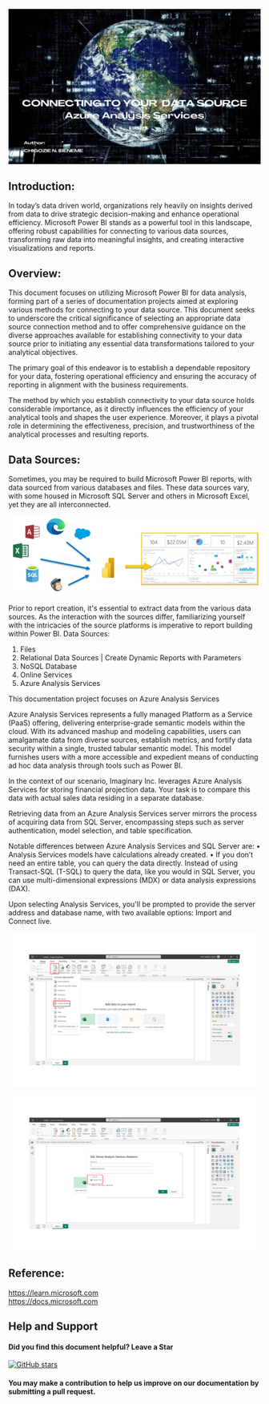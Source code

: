 ![AAS](https://github.com/chigozie-i/Data-Source-Azure-Analysis-Services/blob/main/Connecting%20AAS.png)

## Introduction:
In today’s data driven world, organizations rely heavily on insights derived from data to drive strategic decision-making and enhance operational efficiency. Microsoft Power BI stands as a powerful tool in this landscape, offering robust capabilities for connecting to various data sources, transforming raw data into meaningful insights, and creating interactive visualizations and reports.


## Overview:

This document focuses on utilizing Microsoft Power BI for data analysis, forming part of a series of documentation projects aimed at exploring various methods for connecting to your data source. This document seeks to underscore the critical significance of selecting an appropriate data source connection method and to offer comprehensive guidance on the diverse approaches available for establishing connectivity to your data source prior to initiating any essential data transformations tailored to your analytical objectives.

The primary goal of this endeavor is to establish a dependable repository for your data, fostering operational efficiency and ensuring the accuracy of reporting in alignment with the business requirements.

The method by which you establish connectivity to your data source holds considerable importance, as it directly influences the efficiency of your analytical tools and shapes the user experience. Moreover, it plays a pivotal role in determining the effectiveness, precision, and trustworthiness of the analytical processes and resulting reports.


## Data Sources:
Sometimes, you may be required to build Microsoft Power BI reports, with data sourced from various databases and files. These data sources vary, with some housed in Microsoft SQL Server and others in Microsoft Excel, yet they are all interconnected.

 ![Data Source](https://github.com/chigozie-i/Data-Source-Azure-Analysis-Services/blob/main/Data%20sources.png)

Prior to report creation, it's essential to extract data from the various data sources. As the interaction with the sources differ, familiarizing yourself with the intricacies of the source platforms is imperative to report building within Power BI.
Data Sources:

1.	Files
2.	Relational Data Sources | Create Dynamic Reports with Parameters
3.	NoSQL Database 
4.	Online Services
5.	Azure Analysis Services


This documentation project focuses on Azure Analysis Services

Azure Analysis Services represents a fully managed Platform as a Service (PaaS) offering, delivering enterprise-grade semantic models within the cloud. With its advanced mashup and modeling capabilities, users can amalgamate data from diverse sources, establish metrics, and fortify data security within a single, trusted tabular semantic model. This model furnishes users with a more accessible and expedient means of conducting ad hoc data analysis through tools such as Power BI.

In the context of our scenario, Imaginary Inc. leverages Azure Analysis Services for storing financial projection data. Your task is to compare this data with actual sales data residing in a separate database. 

Retrieving data from an Azure Analysis Services server mirrors the process of acquiring data from SQL Server, encompassing steps such as server authentication, model selection, and table specification.

Notable differences between Azure Analysis Services and SQL Server are:
•	Analysis Services models have calculations already created.
•	If you don’t need an entire table, you can query the data directly. Instead of using Transact-SQL (T-SQL) to query the data, like you would in SQL Server, you can use multi-dimensional expressions (MDX) or data analysis expressions (DAX).


Upon selecting Analysis Services, you'll be prompted to provide the server address and database name, with two available options: Import and Connect live.

![AAS I](https://github.com/chigozie-i/Data-Source-Azure-Analysis-Services/blob/main/AAS%20I.png)

![AAS II](https://github.com/chigozie-i/Data-Source-Azure-Analysis-Services/blob/main/AAS%20II.png)

## Reference:  
https://learn.microsoft.com  
https://docs.microsoft.com




## Help and Support

#### Did you find this document helpful? Leave a Star

[![GitHub stars](https://img.shields.io/github/stars/chigozie-i/Data-Source-Azure-Analysis-Services.svg?style=social)](https://github.com/chigozie-i/Data-Source-Azure-Analysis-Services/stargazers)

#### You may make a contribution to help us improve on our documentation by submitting a pull request.
